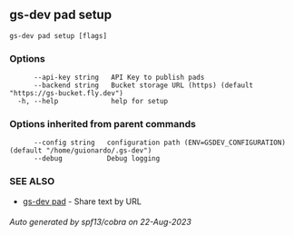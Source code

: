 ## gs-dev pad setup



```
gs-dev pad setup [flags]
```

### Options

```
      --api-key string   API Key to publish pads
      --backend string   Bucket storage URL (https) (default "https://gs-bucket.fly.dev")
  -h, --help             help for setup
```

### Options inherited from parent commands

```
      --config string   configuration path (ENV=GSDEV_CONFIGURATION) (default "/home/guionardo/.gs-dev")
      --debug           Debug logging
```

### SEE ALSO

* [gs-dev pad](gs-dev_pad.md)	 - Share text by URL

###### Auto generated by spf13/cobra on 22-Aug-2023
